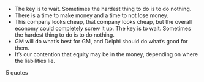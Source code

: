  - The key is to wait. Sometimes the hardest thing to do is to do nothing.
 - There is a time to make money and a time to not lose money.
 - This company looks cheap, that company looks cheap, but the overall economy could completely screw it up. The key is to wait. Sometimes the hardest thing to do is to do nothing.
 - GM will do what’s best for GM, and Delphi should do what’s good for them.
 - It’s our contention that equity may be in the money, depending on where the liabilities lie.

5 quotes